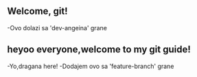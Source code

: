 ## Welcome, git!

-Ovo dolazi sa 'dev-angeina' grane
## heyoo everyone,welcome to my git guide!

-Yo,dragana here!
-Dodajem ovo sa 'feature-branch' grane